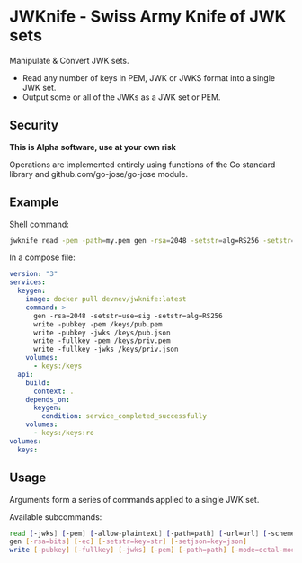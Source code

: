 # JWKnife - Swiss Army Knife of JWK sets

Manipulate & Convert JWK sets.
- Read any number of keys in PEM, JWK or JWKS format into a single JWK set.
- Output some or all of the JWKs as a JWK set or PEM.

## Security

**This is Alpha software, use at your own risk**

Operations are implemented entirely using functions of the Go standard library and github.com/go-jose/go-jose module.

## Example

Shell command:

```sh
jwknife read -pem -path=my.pem gen -rsa=2048 -setstr=alg=RS256 -setstr=use=sig write -jwks -path=my-jwk.json
```

In a compose file:

```yml
version: "3"
services:
  keygen:
    image: docker pull devnev/jwknife:latest
    command: >
      gen -rsa=2048 -setstr=use=sig -setstr=alg=RS256
      write -pubkey -pem /keys/pub.pem
      write -pubkey -jwks /keys/pub.json
      write -fullkey -pem /keys/priv.pem
      write -fullkey -jwks /keys/priv.json
    volumes:
      - keys:/keys
  api:
    build:
      context: .
    depends_on:
      keygen:
        condition: service_completed_successfully
    volumes:
      - keys:/keys:ro
volumes:
  keys:
```

## Usage

Arguments form a series of commands applied to a single JWK set.

Available subcommands:

```sh
read [-jwks] [-pem] [-allow-plaintext] [-path=path] [-url=url] [-schemes=scheme[,...]]
gen [-rsa=bits] [-ec] [-setstr=key=str] [-setjson=key=json]
write [-pubkey] [-fullkey] [-jwks] [-pem] [-path=path] [-mode=octal-mode] [-url=url] [-post] [-put] [-allow-plaintext]
```
